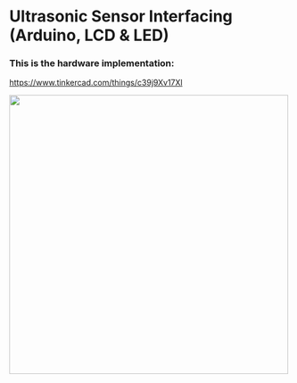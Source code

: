 # Ultrasonic Sensor Interfacing (Arduino, LCD & LED)

### This is the hardware implementation: 
https://www.tinkercad.com/things/c39j9Xv17Xl

<a href="https://stimulating.netlify.app/wp-content/uploads/2022/05/D.png"><img src="https://stimulating.netlify.app/wp-content/uploads/2022/05/D.png" width="500px"></a>
